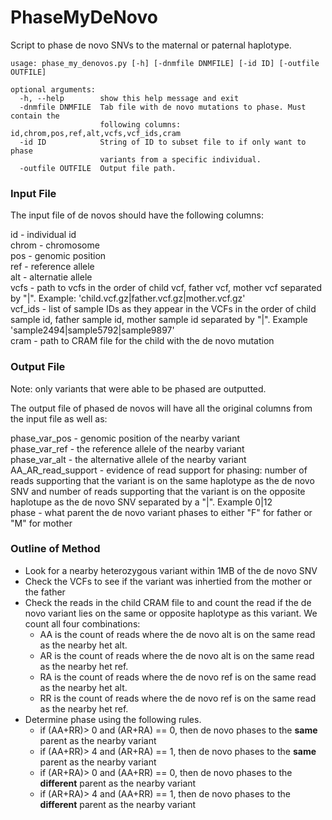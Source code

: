# PhaseMyDeNovo

Script to phase de novo SNVs to the maternal or paternal haplotype.

```
usage: phase_my_denovos.py [-h] [-dnmfile DNMFILE] [-id ID] [-outfile OUTFILE]

optional arguments:
  -h, --help        show this help message and exit
  -dnmfile DNMFILE  Tab file with de novo mutations to phase. Must contain the
                    following columns: id,chrom,pos,ref,alt,vcfs,vcf_ids,cram
  -id ID            String of ID to subset file to if only want to phase
                    variants from a specific individual.
  -outfile OUTFILE  Output file path.
```

### Input File

The input file of de novos should have the following columns:

id - individual id  
chrom - chromosome  
pos - genomic position  
ref - reference allele   
alt - alternatie allele  
vcfs - path to vcfs in the order of child vcf, father vcf, mother vcf separated by "|". Example: 'child.vcf.gz|father.vcf.gz|mother.vcf.gz'  
vcf_ids - list of sample IDs as they appear in the VCFs in the order of child sample id, father sample id, mother sample id separated by "|". Example 'sample2494|sample5792|sample9897'  
cram - path to CRAM file for the child with the de novo mutation  

### Output File
Note: only variants that were able to be phased are outputted.

The output file of phased de novos will have all the original columns from the input file as well as:

phase_var_pos - genomic position of the nearby variant  
phase_var_ref - the reference allele of the nearby variant  
phase_var_alt - the alternative allele of the nearby variant  
AA_AR_read_support - evidence of read support for phasing: number of reads supporting that the variant is on the same haplotype as the de novo SNV and number of reads supporting that the variant is on the opposite haplotupe as the de novo SNV separated by a "|". Example 0|12  
phase - what parent the de novo variant phases to either "F" for father or "M" for mother

### Outline of Method
* Look for a nearby heterozygous variant within 1MB of the de novo SNV
* Check the VCFs to see if the variant was inhertied from the mother or the father
* Check the reads in the child CRAM file to and count the read if the de novo variant lies on the same or opposite haplotype as this variant. We count all four combinations:
    * AA is the count of reads where the de novo alt is on the same read as the nearby het alt.
    * AR is the count of reads where the de novo alt is on the same read as the nearby het ref.
    * RA is the count of reads where the de novo ref is on the same read as the nearby het alt.
    * RR is the count of reads where the de novo ref is on the same read as the nearby het ref. 
* Determine phase using the following rules. 
    * if (AA+RR)> 0 and (AR+RA) == 0, then de novo phases to the **same** parent as the nearby variant
    * if (AA+RR)> 4 and (AR+RA) == 1, then de novo phases to the **same** parent as the nearby variant
    * if (AR+RA)> 0 and (AA+RR) == 0, then de novo phases to the **different** parent as the nearby variant
    * if (AR+RA)> 4 and (AA+RR) == 1, then de novo phases to the **different** parent as the nearby variant

